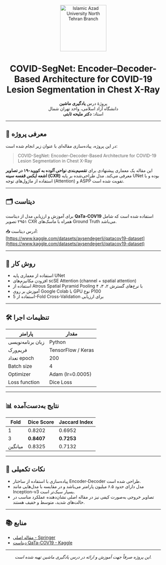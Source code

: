 <p align="center">
  <img src=https://upload.wikimedia.org/wikipedia/fa/3/39/Tehranshomallogo.png" alt="Islamic Azad University North Tehran Branch" width="150"/>
</p>

<h1 align="center">COVID-SegNet: Encoder–Decoder-Based Architecture for COVID-19 Lesion Segmentation in Chest X-Ray</h1>

<p align="center">
  پروژهٔ درس <strong>یادگیری ماشین</strong><br>
  دانشگاه آزاد اسلامی، واحد تهران شمال<br>
  استاد: <strong>دکتر ملیحه ثابتی</strong>
</p>

---

## 📄 معرفی پروژه

در این پروژه، پیاده‌سازی مقاله‌ای با عنوان زیر انجام شده است:

> COVID-SegNet: Encoder–Decoder-Based Architecture for COVID-19 Lesion Segmentation in Chest X-Ray

این مقاله یک معماری پیشنهادی برای **تقسیم‌بندی نواحی آلوده به کووید-۱۹ در تصاویر اشعه ایکس قفسه سینه (CXR)** معرفی می‌کند. مدل طراحی‌شده بر پایه UNet بوده و با استفاده از ماژول‌های توجه (Attention) و ASPP تقویت شده است.

---

## 🗂 دیتاست

برای آموزش و ارزیابی مدل از دیتاست **QaTa-COV19** استفاده شده است که شامل ۲۹۵۱ تصویر CXR همراه با ماسک‌های Ground Truth می‌باشد.

📥 آدرس دیتاست:  
[https://www.kaggle.com/datasets/aysendegerli/qatacov19-dataset](https://www.kaggle.com/datasets/aysendegerli/qatacov19-dataset)

---

## 🧠 روش کار

- استفاده از معماری پایه UNet
- افزودن مکانیزم‌های scSE Attention (channel + spatial attention)
- استفاده از Atrous Spatial Pyramid Pooling با نرخ‌های گسترش ۲، ۳، ۴
- آموزش بر روی Google Colab با GPU نوع P100
- استفاده از 5-Fold Cross-Validation برای ارزیابی

---

## 🛠 تنظیمات اجرا

| پارامتر | مقدار |
|---------|--------|
| زبان برنامه‌نویسی | Python |
| فریم‌ورک | TensorFlow / Keras |
| تعداد epoch | 200 |
| Batch size | 4 |
| Optimizer | Adam (lr=0.0005) |
| Loss function | Dice Loss |

---

## 📊 نتایج به‌دست‌آمده

| Fold | Dice Score | Jaccard Index |
|------|------------|----------------|
| 1    | 0.8202     | 0.6952         |
| 3    | **0.8407** | **0.7253**     |
| میانگین | 0.8325     | 0.7132         |

---

## 📌 نکات تکمیلی

- پیاده‌سازی با استفاده از ساختار Encoder-Decoder طراحی شده است.
- مدل دارای حدود ۶.۵ میلیون پارامتر می‌باشد و در مقایسه با مدل‌هایی مانند Inception-v3 بسیار سبک‌تر است.
- تصاویر خروجی به‌صورت کیفی نیز در مقاله اصلی نشان‌دهنده عملکرد مناسب در حالت‌های شدید، متوسط و خفیف هستند.

---

## 📚 منابع

- [مقاله اصلی - Springer](https://doi.org/10.1007/s00530-023-01096-9)
- [دیتاست QaTa-COV19 - Kaggle](https://www.kaggle.com/datasets/aysendegerli/qatacov19-dataset)

---

<p align="center"><i>این پروژه صرفاً جهت آموزش و ارائه در درس یادگیری ماشین تهیه شده است.</i></p>
